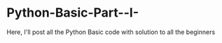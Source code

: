 # Python-Basic-Part--I-
Here, I'll post all the Python Basic code with solution to all the beginners

